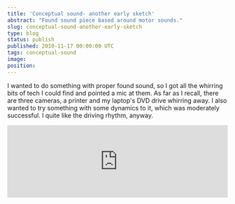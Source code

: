 ```yaml
---
title: 'Conceptual sound- another early sketch'
abstract: "Found sound piece based around motor sounds."
slug: conceptual-sound-another-early-sketch
type: blog
status: publish
published: 2010-11-17 00:00:00 UTC
tags: conceptual-sound
image: 
position: 
---
```


I wanted to do something with proper found sound, so I got all the
whirring bits of tech I could find and pointed a mic at them. As far as
I recall, there are three cameras, a printer and my laptop\'s DVD drive
whirring away. I also wanted to try something with some dynamics to it,
which was moderately successful. I quite like the driving rhythm,
anyway.

<iframe width="100%" height="166" scrolling="no" frameborder="no" allow="autoplay" src="https://w.soundcloud.com/player/?url=https%3A//api.soundcloud.com/tracks/7082480&amp;color=%23ff5500&amp;auto_play=false&amp;hide_related=false&amp;show_comments=true&amp;show_user=true&amp;show_reposts=false&amp;show_teaser=true"></iframe>


